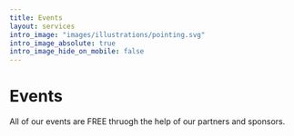 ```yaml
---
title: Events
layout: services
intro_image: "images/illustrations/pointing.svg"
intro_image_absolute: true
intro_image_hide_on_mobile: false
---
```


# Events

All of our events are FREE thruogh the help of our partners and sponsors.